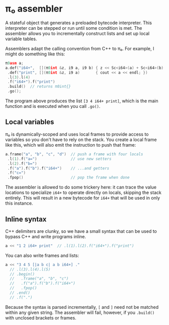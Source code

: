 # π₀ assembler
A stateful object that generates a preloaded bytecode interpreter. This interpreter can be stepped or run until some condition is met. The assembler allows you to incrementally construct lists and set up local variable tables.

Assemblers adapt the calling convention from C++ to π₀. For example, I might do something like this:

```cpp
π0asm a;
a.def("i64+",  [](π0int &z, i9 a, i9 b) { z << Sc<i64>(a) + Sc<i64>(b); })
 .def("print", [](π0int &z, i9 a)       { cout << a << endl; })
 .l(3).l(4)
 .f("i64+").f("print")
 .build()  // returns π0int{}
 .go();
```

The program above produces the list `[3 4 i64+ print]`, which is the main function and is executed when you call `.go()`.


## Local variables
π₀ is dynamically-scoped and uses local frames to provide access to variables so you don't have to rely on the stack. You create a local frame like this, which will also emit the instruction to push that frame:

```cpp
a.frame("a", "b", "c", "d")  // push a frame with four locals
 .l(1).f("a=")               // use new setters
 .l(2).f("b=")
 .f("a").f("b").f("i64+")    // ...and getters
 .f("c=")
 .fpop()                     // pop the frame when done
```

The assembler is allowed to do some trickery here: it can trace the value locations to specialize `i64+` to operate directly on locals, skipping the stack entirely. This will result in a new bytecode for `i64+` that will be used in only this instance.


## Inline syntax
C++ delimiters are clunky, so we have a small syntax that can be used to bypass C++ and write programs inline.

```cpp
a << "1 2 i64+ print"  // .l(1).l(2).f("i64+").f("print")
```

You can also write frames and lists:

```cpp
a << "3 4 5 [|a b c| a b i64+] ."
  // .l(3).l(4).l(5)
  // .begin()
  //   .frame("a", "b", "c")
  //   .f("a").f("b").f("i64+")
  //   .fpop()
  // .end()
  // .f(".")
```

Because the syntax is parsed incrementally, `[` and `]` need not be matched within any given string. The assembler will fail, however, if you `.build()` with unclosed brackets or frames.
